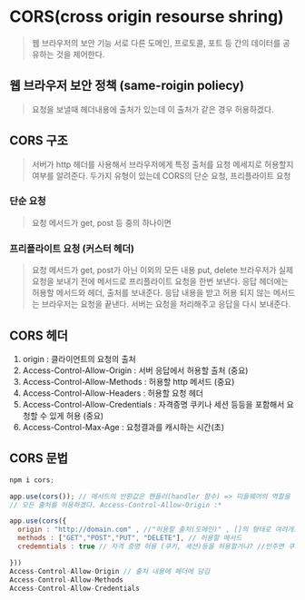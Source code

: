 # CORS(cross origin resourse shring)
> 웹 브라우저의 보안 기능
> 서로 다른 도메인, 프로토콜, 포트 등 간의 데이터를 공유하는 것을 제어한다.

## 웹 브라우저 보안 정책 (same-roigin poliecy)
> 요청을 보낼때 헤더내용에 출처가 있는데 이 출처가 같은 경우 허용하겠다.

## CORS 구조
> 서버가 http 헤더를 사용해서 브라우저에게 특정 출처를 요청 메세지로 허용할지 여부를 알려준다.
> 두가지 유형이 있는데 CORS의 단순 요청, 프리플라이트 요청

### 단순 요청 
> 요청 메서드가 get, post 등 중의 하나이면

### 프리플라이트 요청 (커스터 헤더)
> 요청 메서드가 get, post가 아닌 이외의 모든 내용
> put, delete
> 브라우저가 실제 요청을 보내기 전에 메서드로 프리플라이트 요청을 한번 보낸다.
> 응답 헤더에는 허용할 메서드와 헤더, 출처를 보내준다.
> 응답 내용을 받고 허용 되지 않는 메서드는 브라우저는 요청을 끝낸다.
> 서버는 요청을 처리해주고 응답을 다시 보내준다.

## CORS 헤더 
1. origin : 클라이언트의 요청의 출처
2. Access-Control-Allow-Origin : 서버 응답에서 허용할 출처 (중요)
3. Access-Control-Allow-Methods : 허용할 http 메서드 (중요)
4. Access-Control-Allow-Headers : 허용할 요청 헤더
5. Access-Control-Allow-Credentials : 자격증명 쿠키나 세션 등등을 포함해서 요청할 수 있게 허용 (중요)
6. Access-Control-Max-Age : 요청결과를 캐시하는 시간(초)

## CORS 문법
```js 
npm i cors;

app.use(cors()); // 메서드의 반환값은 핸들러(handler 함수) => 미들웨어의 역할을 하는 함수
// 모든 출처를 허용하겠다. Access-Control-Allow-Origin :*

app.use(cors({
  origin : "http://domain.com" , //"허용할 출처(도메인)" , []의 형태로 여려개도 가능하다. ["http://domain.com", "http://localhost:3000"]
  methods : ["GET","POST","PUT", "DELETE"], // 허용할 메서드
  credemntials : true // 자격 증명 허용 (쿠키, 세션)등을 허용할거냐? //안주면 쿠키랑 세션을 용청과 응답을 주지 않는다.

}))
Access-Control-Allow-Origin // 출처 내용에 헤더에 담김
Access-Control-Allow-Methods
Access-Control-Allow-Credentials
```